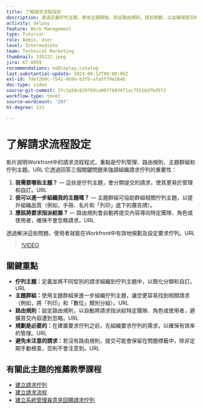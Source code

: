```yaml
---
title: 了解請求流程設定
description: 透過定義佇列主題、使用主題群組、設定路由規則、提前規劃，以及確保提交時不會忽略以提高效率，最佳化Workfront請求管理。
activity: delpoy
feature: Work Management
type: Tutorial
role: Admin, User
level: Intermediate
team: Technical Marketing
thumbnail: 335222.jpeg
jira: KT-8959
recommendations: noDisplay,catalog
last-substantial-update: 2024-08-12T00:00:00Z
exl-id: 7def260c-7542-4b9e-b2fb-afa5f79e164b
doc-type: video
source-git-commit: 3fc3a58c829769ca06ffb93971ac75516dfbd5f2
workflow-type: tm+mt
source-wordcount: '287'
ht-degree: 11%

---
```


# 了解請求流程設定

影片說明Workfront中的請求流程程式，重點是佇列管理、路由規則、主題群組和佇列主題。&#x200B;URL 它透過回答三個關鍵問題來強調組織請求佇列的重要性：

1. **我需要哪些主題？**&#x200B; — 這些是佇列主題，會分類提交的請求，使其更易於管理和自訂。&#x200B;URL
1. **我可以進一步組織我的主題嗎？**&#x200B; — 主題群組可協助群組相關佇列主題，以提升組織品質（例如，手冊、名片和「列印」底下的廣告牌）。&#x200B;
1. **應該將要求指派給誰？**&#x200B; — 路由規則會自動將提交內容導向特定團隊、角色或使用者，確保不會忽略請求。&#x200B;URL

透過解決這些問題，使用者就能在Workfront中有效地規劃及設定要求佇列。&#x200B;URL

>[!VIDEO](https://video.tv.adobe.com/v/335222/?quality=12&learn=on&enablevpops)

## 關鍵重點

* **佇列主題：**&#x200B;定義並將不同型別的請求組織到佇列主題中，以簡化分類和自訂。&#x200B;URL
* **主題群組：**&#x200B;使用主題群組來進一步組織佇列主題，讓您更容易找到相關請求（例如，將「列印」和「數位」類別分組）。&#x200B;URL
* **路由規則：**&#x200B;設定路由規則，以自動將請求指派給特定團隊、角色或使用者，避擴音交內容遭到忽略。&#x200B;URL
* **規劃是必要的：**&#x200B;在建置要求佇列之前，先組織要求佇列的需求，以確保有效率的管理。&#x200B;URL
* **避免未注意的請求：**&#x200B;若沒有路由規則，提交可能會保留在問題標籤中，除非定期手動檢查，否則不會注意到。&#x200B;URL

## 有關此主題的推薦教學課程

* [建立請求佇列](/help/manage-work/request-queues/create-a-request-queue.md)
* [建立請求流程](/help/manage-work/request-queues/create-a-request-flow.md)
* [建立系統管理員意見回饋請求佇列](/help/manage-work/request-queues/create-a-system-admin-feedback-request-queue.md)
